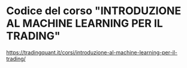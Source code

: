 # Codice del corso "INTRODUZIONE AL MACHINE LEARNING PER IL TRADING"

https://tradingquant.it/corsi/introduzione-al-machine-learning-per-il-trading/